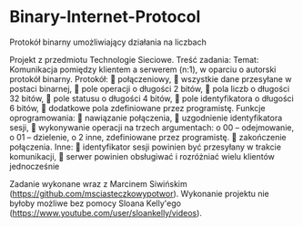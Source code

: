 ﻿# Binary-Internet-Protocol
Protokół binarny umożliwiający działania na liczbach


Projekt z przedmiotu Technologie Sieciowe.
Treść zadania:
Temat: Komunikacja pomiędzy klientem a serwerem (n:1), w oparciu o autorski protokół binarny.
Protokół:
 połączeniowy,
 wszystkie dane przesyłane w postaci binarnej,
 pole operacji o długości 2 bitów,
 pola liczb o długości 32 bitów,
 pole statusu o długości 4 bitów,
 pole identyfikatora o długości 6 bitów,
 dodatkowe pola zdefiniowane przez programistę.
Funkcje oprogramowania:
 nawiązanie połączenia,
 uzgodnienie identyfikatora sesji,
 wykonywanie operacji na trzech argumentach:
o 00 – odejmowanie,
o 01 – dzielenie,
o 2 inne, zdefiniowane przez programistę.
 zakończenie połączenia.
Inne:
 identyfikator sesji powinien być przesyłany w trakcie komunikacji,
 serwer powinien obsługiwać i rozróżniać wielu klientów jednocześnie

Zadanie wykonane wraz z Marcinem Siwińskim (https://github.com/msciasteczkowypotwor).
Wykonanie projektu nie byłoby możliwe bez pomocy Sloana Kelly'ego (https://www.youtube.com/user/sloankelly/videos).
